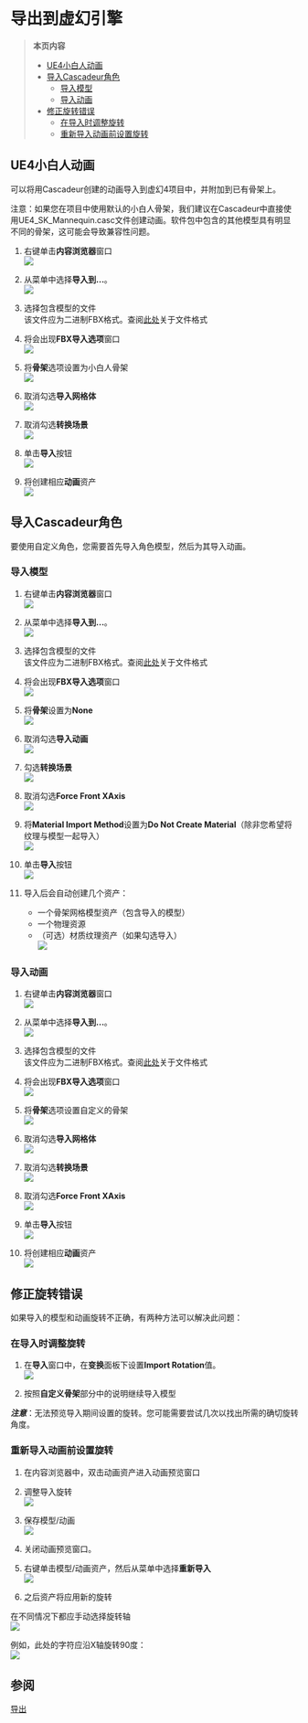 # 导出到虚幻引擎

>**本页内容**
>- [UE4小白人动画](#UE4小白人动画)
>- [导入Cascadeur角色](#导入Cascadeur角色)
>   - [导入模型](#导入模型)
>   - [导入动画](#导入动画)
>- [修正旋转错误](#修正旋转错误)
>   - [在导入时调整旋转](#在导入时调整旋转)
>   - [重新导入动画前设置旋转](#重新导入动画前设置旋转)
 
## UE4小白人动画

可以将用Cascadeur创建的动画导入到虚幻4项目中，并附加到已有骨架上。

注意：如果您在项目中使用默认的小白人骨架，我们建议在Cascadeur中直接使用UE4_SK_Mannequin.casc文件创建动画。软件包中包含的其他模型具有明显不同的骨架，这可能会导致兼容性问题。

1. 右键单击**内容浏览器**窗口  
![](https://cascadeur.com/images/category/2020/03/24/2248c1f16c9b1d92ab0e12cb8f983d2b.png)

2. 从菜单中选择**导入到...**。  
![](https://cascadeur.com/images/category/2020/03/24/d6221cd90f549431f4d3566f226bcbae.png)

3. 选择包含模型的文件  
该文件应为二进制FBX格式。查阅[此处](export_fbxdae.md)关于文件格式

4. 将会出现**FBX导入选项**窗口  
![](https://cascadeur.com/images/category/2020/03/24/ce84037d5493fb939b9d2c0c4c5cd764.jpg)

5. 将**骨架**选项设置为小白人骨架  
![](https://cascadeur.com/images/category/2020/03/24/28424c3a88677bfbd77d4aa24851ea57.png)

6. 取消勾选**导入网格体**  
![](https://cascadeur.com/images/category/2020/03/24/4eabbb6144b7be5056e2a4984d0e9a33.png)

7. 取消勾选**转换场景**  
![](https://cascadeur.com/images/category/2020/03/24/4f7d42e42d14b924d476b00fedc67309.png)

8. 单击**导入**按钮  
![](https://cascadeur.com/images/category/2020/03/24/4605313ecb1b3e6182e4cc6d33969820.png)

9. 将创建相应**动画**资产  
![](https://cascadeur.com/images/category/2020/03/24/416b582f116c7cad0e315c5b2b6e877c.png)

## 导入Cascadeur角色

要使用自定义角色，您需要首先导入角色模型，然后为其导入动画。

### 导入模型

1. 右键单击**内容浏览器**窗口  
![](https://cascadeur.com/images/category/2020/03/24/2248c1f16c9b1d92ab0e12cb8f983d2b.png)

2. 从菜单中选择**导入到...**。  
![](https://cascadeur.com/images/category/2020/03/24/d6221cd90f549431f4d3566f226bcbae.png)

3. 选择包含模型的文件  
该文件应为二进制FBX格式。查阅[此处](export_fbxdae.md)关于文件格式

4. 将会出现**FBX导入选项**窗口  
![](https://cascadeur.com/images/category/2020/03/24/ce84037d5493fb939b9d2c0c4c5cd764.jpg)

5. 将**骨架**设置为**None**  
![](https://cascadeur.com/images/category/2020/03/24/8bd6e8ce938b9ce75659bf70ba063ba9.jpg)

6. 取消勾选**导入动画**  
![](https://cascadeur.com/images/category/2020/03/24/5de9d8b73bca59a4db6f7aefbec521c8.png)

7. 勾选**转换场景**  
![](https://cascadeur.com/images/category/2020/03/24/6c1b3e551fc2abf59e773682862147c8.png)

8. 取消勾选**Force Front XAxis**  
![](https://cascadeur.com/images/category/2020/03/24/fffb5bb9e782bb28c0b2bca2253b8176.png)

9. 将**Material Import Method**设置为**Do Not Create Material**（除非您希望将纹理与模型一起导入）  
![](https://cascadeur.com/images/category/2020/03/24/85241e27c8d4e035053cb2fa36143088.png)

10. 单击**导入**按钮  
![](https://cascadeur.com/images/category/2020/03/24/4605313ecb1b3e6182e4cc6d33969820.png)

11. 导入后会自动创建几个资产：
    - 一个骨架网格模型资产（包含导入的模型）
    - 一个物理资源
    - （可选）材质纹理资产（如果勾选导入）  
![](https://cascadeur.com/images/category/2020/03/24/1bb07d8881b312d964f52ae67879b8cd.png)

### 导入动画

1. 右键单击**内容浏览器**窗口  
![](https://cascadeur.com/images/category/2020/03/24/2248c1f16c9b1d92ab0e12cb8f983d2b.png)

2. 从菜单中选择**导入到...**。  
![](https://cascadeur.com/images/category/2020/03/24/d6221cd90f549431f4d3566f226bcbae.png)

3. 选择包含模型的文件  
该文件应为二进制FBX格式。查阅[此处](export_fbxdae.md)关于文件格式

4. 将会出现**FBX导入选项**窗口  
![](https://cascadeur.com/images/category/2020/03/24/ce84037d5493fb939b9d2c0c4c5cd764.jpg)

5. 将**骨架**选项设置自定义的骨架  
![](https://cascadeur.com/images/category/2020/03/24/df39f3f51ea558d6db7164e9f2afaa71.png)

6. 取消勾选**导入网格体**  
![](https://cascadeur.com/images/category/2020/03/24/0a5f492170a310c34284b243a848a6aa.png) 

7. 取消勾选**转换场景**  
![](https://cascadeur.com/images/category/2020/03/24/4f7d42e42d14b924d476b00fedc67309.png)

8. 取消勾选**Force Front XAxis**  
![](https://cascadeur.com/images/category/2020/03/24/66046b777f97a3aaabbfa06121cdc2eb.png)

9. 单击**导入**按钮  
![](https://cascadeur.com/images/category/2020/03/24/4605313ecb1b3e6182e4cc6d33969820.png)

10. 将创建相应**动画**资产  
![](https://cascadeur.com/images/category/2020/03/24/416b582f116c7cad0e315c5b2b6e877c.png)

## 修正旋转错误

如果导入的模型和动画旋转不正确，有两种方法可以解决此问题：

### 在导入时调整旋转

1. 在**导入**窗口中，在**变换**面板下设置**Import Rotation**值。  
![](https://cascadeur.com/images/category/2020/03/24/e1c984bfd340212c8f76f120efccb0f8.png)

2. 按照**自定义骨架**部分中的说明继续导入模型

***注意***：无法预览导入期间设置的旋转。您可能需要尝试几次以找出所需的确切旋转角度。

### 重新导入动画前设置旋转

1. 在内容浏览器中，双击动画资产进入动画预览窗口

2. 调整导入旋转  
![](https://cascadeur.com/images/category/2020/03/24/1fd84e911b50f52d6c1da92b2a61dfd4.png)

3. 保存模型/动画  
![](https://cascadeur.com/images/category/2020/03/24/89cc8ba25bbdadc4db772755036d512e.png)

4. 关闭动画预览窗口。
5. 右键单击模型/动画资产，然后从菜单中选择**重新导入**  
![](https://cascadeur.com/images/category/2020/03/24/f2aa74fac93223b24b8d356987c58d91.jpg)

6. 之后资产将应用新的旋转

在不同情况下都应手动选择旋转轴  
![](https://cascadeur.com/images/category/2020/03/24/e047c4b5cd1c0641100adab9e69f49cb.png)

例如，此处的字符应沿X轴旋转90度：  
![](https://cascadeur.com/images/category/2020/03/24/34781d100083d6a8c6f2c7afd907cdfa.png)

## 参阅

[导出](export_fbxdae.md)
